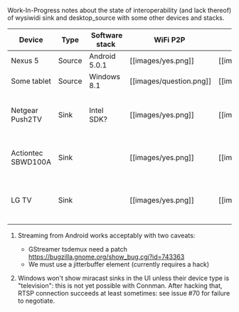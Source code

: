 Work-In-Progress notes about the state of interoperability (and lack thereof) of wysiwidi sink and desktop_source with some other devices and stacks.

Device  | Type    | Software stack | WiFi P2P | RTSP | Stream | Notes
------- | ------- | -------------- | -------- | ---- | ------ | -----
Nexus 5 | Source | Android 5.0.1 | [[images/yes.png]] | [[images/yes.png]] | [[images/question.png]] | See 1)
Some tablet | Source | Windows 8.1 | [[images/question.png]] | [[images/no.png]] |  [[images/no.png]] | See 2)
Netgear Push2TV | Sink | Intel SDK? | [[images/yes.png]] | [[images/question.png]] | [[images/no.png]] | Playback fails. Format negotiation problem?
Actiontec SBWD100A | Sink |  | [[images/yes.png]] | [[images/no.png]] | [[images/no.png]] | RTSP negotiation fails: issue #69
LG TV | Sink |  | [[images/yes.png]] | [[images/question.png]] | [[images/no.png]] | Playback fails. Format negotiation problem?


1) Streaming from Android works acceptably with two caveats:
   * GStreamer tsdemux need a patch https://bugzilla.gnome.org/show_bug.cgi?id=743363
   * We must use a jitterbuffer element (currently requires a hack)

2) Windows won't show miracast sinks in the UI unless their device type is "television": this is not yet possible with Connman. After hacking that, RTSP connection succeeds at least sometimes: see issue #70 for failure to negotiate.  
